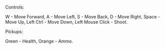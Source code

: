 Controls:

W - Move Forward,
A - Move Left,
S - Move Back,
D - Move Right,
Space - Move Up,
Left Ctrl - Move Down,
Left Mouse Click - Shoot.

Pickups:

Green - Health,
Orange - Ammo.
